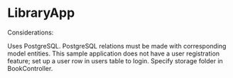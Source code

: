 # LibraryApp

Considerations:

Uses PostgreSQL.
PostgreSQL relations must be made with corresponding model entities.
This sample application does not have a user registration feature; set up a user row in users table to login.
Specify storage folder in BookController.
